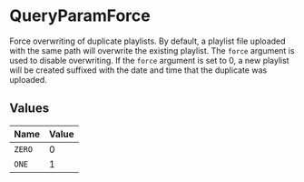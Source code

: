 # QueryParamForce

Force overwriting of duplicate playlists.
By default, a playlist file uploaded with the same path will overwrite the existing playlist.
The `force` argument is used to disable overwriting.
If the `force` argument is set to 0, a new playlist will be created suffixed with the date and time that the duplicate was uploaded.



## Values

| Name   | Value  |
| ------ | ------ |
| `ZERO` | 0      |
| `ONE`  | 1      |